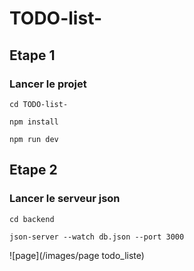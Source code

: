 # TODO-list-

## Etape 1 

### Lancer le projet 

`cd TODO-list-`

`npm install`

`npm run dev`


## Etape 2 

### Lancer le serveur json 

`cd backend `

`json-server --watch db.json --port 3000`


![page](/images/page todo_liste)
